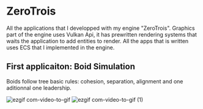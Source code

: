 # ZeroTrois

All the applications that I developped with my engine "ZeroTrois". Graphics part of the engine uses Vulkan Api, it has prewritten rendering systems that waits the application to add entities to render. All the apps that is written uses ECS that I implemented in the engine. 

## First applicaiton: Boid Simulation

Boids follow tree basic rules: cohesion, separation, alignment and one aditionnal one leadership.

![ezgif com-video-to-gif](https://user-images.githubusercontent.com/46331545/233799711-1317bcd2-5098-44f2-b4af-352f1804f15d.gif) 
![ezgif com-video-to-gif (1)](https://user-images.githubusercontent.com/46331545/233799835-c826ebce-f969-4d1a-8395-35e1bcc0dd28.gif)


